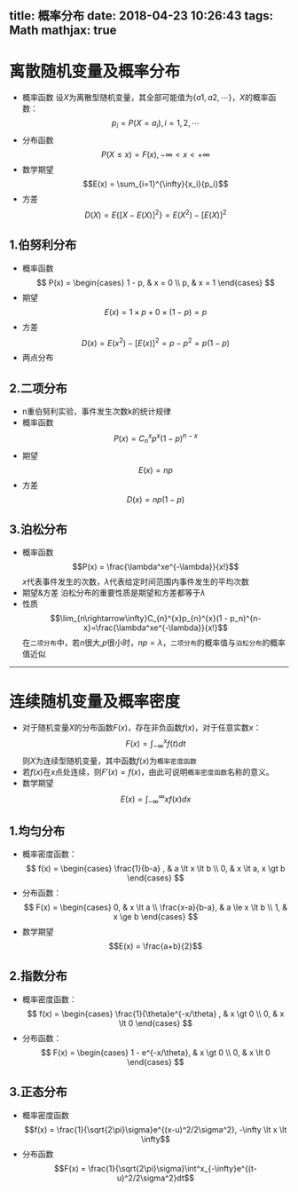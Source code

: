 title: 概率分布
date: 2018-04-23 10:26:43
tags: Math
mathjax: true
---
<!-- more -->
# 离散随机变量及概率分布

* 概率函数
设$X$为离散型随机变量，其全部可能值为$\{a1, a2, \cdots\}$，$X$的概率函数：
$${p_i = P(X = a_i), i = 1,2,\cdots}$$
* 分布函数
$${P(X \le x) = F(x), -\infty < x < +\infty}$$
* 数学期望
$$E(x) = \sum_{i=1}^{\infty}{x_i}{p_i}$$
* 方差
$$D(X)=E\{[X - E(X)]^2\}=E(X^2)-[E(X)]^2$$

## 1.伯努利分布
* 概率函数
$$ P(x) =
\begin{cases}
1 - p, & x = 0 \\
p,     & x = 1
\end{cases}
$$
* 期望
$$E(x) = 1 \times p + 0 \times (1 - p) = p$$
* 方差
$$D(x) = E(x^2) - [E(x)]^2 = p - p^2 = p(1 - p)$$
* 两点分布

## 2.二项分布
* n重伯努利实验，事件发生次数k的统计规律
* 概率函数
$$P(x) = C_{n}^{x}p^x(1 - p)^{n-x}$$
* 期望
$$E(x) = np$$
* 方差
$$D(x) = np(1 - p)$$

## 3.泊松分布
* 概率函数
$$P(x) = \frac{\lambda^xe^{-\lambda}}{x!}$$
$x$代表事件发生的次数，$\lambda$代表给定时间范围内事件发生的平均次数
* 期望&方差
泊松分布的重要性质是期望和方差都等于$\lambda$
* 性质
$$\lim_{n\rightarrow\infty}C_{n}^{x}p_{n}^{x}(1 - p_n)^{n-x}=\frac{\lambda^xe^{-\lambda}}{x!}$$
在`二项分布`中，若$n$很大,$p$很小时，$np = \lambda$，`二项分布`的概率值与`泊松分布`的概率值近似

---

# 连续随机变量及概率密度
* 对于随机变量$X$的分布函数$F(x)$，存在非负函数$f(x)$，对于任意实数$x$：
$${F(x) = \int ^x_{-\infty}f(t)dt}$$
则$X$为连续型随机变量，其中函数$f(x)$为`概率密度函数`
* 若$f(x)$在$x$点处连续，则$F'(x) = f(x)$，由此可说明`概率密度函数`名称的意义。
* 数学期望
$$E(x) = \int_{-\infty}^{\infty}xf(x)dx$$

## 1.均匀分布
* 概率密度函数：
$$ f(x) =
\begin{cases}
\frac{1}{b-a} , & a \lt x \lt b \\
0,     & x \lt a, x \gt b
\end{cases}
$$
* 分布函数：
$$ F(x) =
\begin{cases}
0, & x \lt a \\
\frac{x-a}{b-a}, & a \le x \lt b \\
1, & x \ge b
\end{cases}
$$
* 数学期望
$$E(x) = \frac{a+b}{2}$$

## 2.指数分布
* 概率密度函数：
$$ f(x) =
\begin{cases}
\frac{1}{\theta}e^{-x/\theta} , & x \gt 0 \\
0,     & x \lt 0
\end{cases}
$$
* 分布函数：
$$ F(x) =
\begin{cases}
1 - e^{-x/\theta}, & x \gt 0 \\
0, & x \lt 0
\end{cases}
$$

## 3.正态分布
* 概率密度函数
$$f(x) = \frac{1}{\sqrt{2\pi}\sigma}e^{(x-u)^2/2\sigma^2}, -\infty \lt x \lt \infty$$
* 分布函数
$$F(x) = \frac{1}{\sqrt{2\pi}\sigma}\int^x_{-\infty}e^{(t-u)^2/2\sigma^2}dt$$
